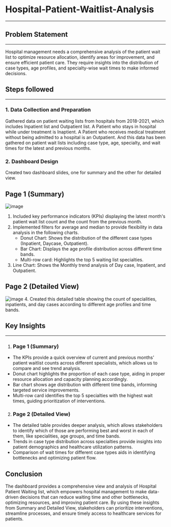 # Hospital-Patient-Waitlist-Analysis
-----
## Problem Statement
----
Hospital management needs a comprehensive analysis of the patient wait list to optimize resource allocation, identify areas for improvement, and ensure efficient patient care. They require insights into the distribution of case types, age profiles, and specialty-wise wait times to make informed decisions.

## Steps followed
-------
### 1. Data Collection and Preparation
Gathered data on patient waiting lists from hospitals from 2018-2021, which includes Inpatient list and Outpatient list.
A Patient who stays in hospital while under treatment is Inaptient.
A Patient who receives medical treatment without being admitted to a hospital is an Outpatient.
And this data has been gathered on patient wait lists including case type, age, specialty, and wait times for the latest and previous months.

### 2. Dashboard Design
Created two dashboard slides, one for summary and the other for detailed view.

## Page 1 (Summary)
![image](https://github.com/user-attachments/assets/071a5177-2d74-45b1-b763-b557eabf1c58)
1. Included key performance indicators (KPIs) displaying the latest month's patient wait list count and the count from the previous month.
2. Implemented filters for average and median to provide flexibility in data analysis in the following charts.
   * Donut Chart: Shows the distribution of the different case types (Inpatient, Daycase, Outpatient).
   * Bar Chart: Displays the age profile distribution across different time bands.
   * Multi-row card: Highlights the top 5 waiting list specialties.
3. Line Chart: Shows the Monthly trend analysis of Day case, Inpatient, and Outpatient.

## Page 2 (Detailed View)
![image](https://github.com/user-attachments/assets/bb1a1684-09a6-4629-82c9-17ed8d2a960a)
4. Created this detailed table showing the count of specialities, inpatients, and day cases according to different age profiles and time bands.

## Key Insights
-----
1. ### Page 1 (Summary)
* The KPIs provide a quick overview of current and previous months' patient waitlist counts across different specialists, which allows us to compare and see trend analysis.
* Donut chart highlights the proportion of each case type, aiding in proper resource allocation and capacity planning accordingly.
* Bar chart shows age distribution with different time bands, informing targeted service improvements.
* Multi-row card identifies the top 5 specialties with the highest wait times, guiding prioritization of interventions.

2. ### Page 2 (Detailed View)
* The detailed table provides deeper analysis, which allows stakeholders to identify which of those are performing best and worst in each of them, like specialities, age groups, and time bands.
* Trends in case type distribution across specialties provide insights into patient demographics and healthcare utilization patterns.
* Comparison of wait times for different case types aids in identifying bottlenecks and optimizing patient flow.

## Conclusion
The dashboard provides a comprehensive view and analysis of Hospital Patient Waiting list, which empowers hospital management to make data-driven decisions that can reduce waiting time and other bottlenecks, optimizing resources, and improving patient care. By using these insights from Summary and Detailed View, stakeholders can prioritize interventions, streamline processes, and ensure timely access to healthcare services for patients.
